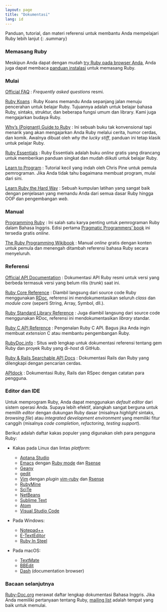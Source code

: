 ```yaml
---
layout: page
title: "Dokumentasi"
lang: id
---
```


Panduan, tutorial, dan materi referensi untuk membantu Anda mempelajari Ruby
lebih lanjut
{: .summary}

### Memasang Ruby

Meskipun Anda dapat dengan mudah [try Ruby pada browser Anda][1], Anda juga
dapat membaca [panduan instalasi](installation/) untuk memasang Ruby.

### Mulai

[Official FAQ](/en/documentation/faq/)
: *Frequently asked questions* resmi.

[Ruby Koans][2]
: Ruby Koans memandu Anda sepanjang jalan menuju pencerahan untuk belajar
  Ruby. Tujuannya adalah untuk belajar bahasa Ruby, sintaks, struktur, dan
  beberapa fungsi umum dan library. Kami juga mengajarkan budaya Ruby.

[Why’s (Poignant) Guide to Ruby][5]
: Ini sebuah buku tak konvensional tapi menarik yang akan mengajarkan Anda Ruby
  melalui cerita, humor cerdas, dan komik. Awalnya dibuat oleh *why the lucky
  stiff*, panduan ini tetap klasik untuk pelajar Ruby.

[Ruby Essentials][7]
: Ruby Essentials adalah buku *online* gratis yang dirancang untuk memberikan
  panduan singkat dan mudah diikuti untuk belajar Ruby.

[Learn to Program][8]
: Tutorial kecil yang indah oleh Chris Pine untuk pemula pemrograman. Jika
  Anda tidak tahu bagaimana membuat program, mulai dari sini.

[Learn Ruby the Hard Way][38]
: Sebuah kumpulan latihan yang sangat baik dengan penjelasan yang memandu Anda
  dari semua dasar Ruby hingga OOP dan pengembangan *web*.

### Manual

[Programming Ruby][9]
: Ini salah satu karya penting untuk pemrograman Ruby dalam Bahasa Inggris.
  Edisi pertama [Pragmatic Programmers’ book][10] ini tersedia gratis *online*.

[The Ruby Programming Wikibook][12]
: Manual *online* gratis dengan konten untuk pemula dan menengah ditambah
  referensi bahasa Ruby secara menyeluruh.

### Referensi

[Official API Documentation][docs-rlo-en]
: Dokumentasi API Ruby resmi untuk versi yang berbeda termasuk versi yang
  belum rilis (*trunk*) saat ini.

[Ruby Core Reference][13]
: Diambil langsung dari source code Ruby menggunakan [RDoc][14],
  referensi ini mendokumentasikan seluruh *class* dan *module core*
  (seperti String, Array, Symbol, dll.).

[Ruby Standard Library Reference][15]
: Juga diambil langsung dari source code menggunakan RDoc, referensi ini
  mendokumentasikan *library* standar.

[Ruby C API Reference][extensions]
: Pengenalan Ruby C API.
  Bagus jika Anda ingin membuat *extension* C
  atau membantu pengembangan Ruby.

[RubyDoc.info][16]
: Situs *web* lengkap untuk dokumentasi referensi tentang gem Ruby dan
  proyek Ruby yang di-*host* di GitHub.

[Ruby & Rails Searchable API Docs][17]
: Dokumentasi Rails dan Ruby yang dilengkapi dengan pencarian cerdas.

[APIdock][18]
: Dokumentasi Ruby, Rails dan RSpec dengan catatan para pengguna.

### Editor dan IDE

Untuk memprogram Ruby, Anda dapat menggunakan *default editor* dari sistem
operasi Anda. Supaya lebih efektif, alangkah sangat berguna untuk memilih
*editor* dengan dukungan Ruby dasar (misalnya
*highlight* sintaks, *browsing file*) atau *integrated development environment*
yang memiliki fitur canggih (misalnya *code completion*, *refactoring*,
*testing support*).

Berikut adalah daftar kakas populer yang digunakan oleh para pengguna Ruby:

* Kakas pada Linux dan lintas *platform*:
  * [Aptana Studio][19]
  * [Emacs][20] dengan [Ruby mode][21] dan [Rsense][22]
  * [Geany][23]
  * [gedit][24]
  * [Vim][25] dengan *plugin* [vim-ruby][26] dan [Rsense][22]
  * [RubyMine][27]
  * [SciTe][28]
  * [NetBeans][36]
  * [Sublime Text][37]
  * [Atom][atom]
  * [Visual Studio Code][vscode]

* Pada Windows:
  * [Notepad++][29]
  * [E-TextEditor][30]
  * [Ruby In Steel][31]

* Pada macOS:
  * [TextMate][32]
  * [BBEdit][33]
  * [Dash][39] (documentation browser)

### Bacaan selanjutnya

[Ruby-Doc.org][34] merawat daftar lengkap dokumentasi Bahasa Inggris.
Jika Anda memiliki pertanyaan
tentang Ruby, [mailing list](/id/community/mailing-lists/)
adalah tempat yang baik untuk memulai.



[1]: https://try.ruby-lang.org/
[2]: http://rubykoans.com/
[5]: https://poignant.guide
[7]: http://www.techotopia.com/index.php/Ruby_Essentials
[8]: http://pine.fm/LearnToProgram/
[9]: http://www.ruby-doc.org/docs/ProgrammingRuby/
[10]: http://pragmaticprogrammer.com/titles/ruby/index.html
[12]: http://en.wikibooks.org/wiki/Ruby_programming_language
[13]: http://www.ruby-doc.org/core
[14]: https://ruby.github.io/rdoc/
[15]: http://www.ruby-doc.org/stdlib
[extensions]: https://docs.ruby-lang.org/en/master/doc/extension_rdoc.html
[16]: http://www.rubydoc.info/
[17]: http://rubydocs.org/
[18]: http://apidock.com/
[19]: http://www.aptana.com/
[20]: http://www.gnu.org/software/emacs/
[21]: http://www.emacswiki.org/emacs/RubyMode
[22]: http://rsense.github.io/
[23]: http://www.geany.org/
[24]: http://projects.gnome.org/gedit/screenshots.html
[25]: http://www.vim.org/
[26]: https://github.com/vim-ruby/vim-ruby
[27]: http://www.jetbrains.com/ruby/
[28]: http://www.scintilla.org/SciTE.html
[29]: http://notepad-plus-plus.org/
[30]: http://www.e-texteditor.com/
[31]: http://www.sapphiresteel.com/
[32]: http://macromates.com/
[33]: https://www.barebones.com/products/bbedit/
[34]: http://ruby-doc.org
[36]: https://netbeans.org/
[37]: http://www.sublimetext.com/
[38]: https://learncodethehardway.org/ruby/
[39]: http://kapeli.com/dash
[docs-rlo-en]: https://docs.ruby-lang.org/en/
[atom]: https://atom.io/
[vscode]: https://code.visualstudio.com/
